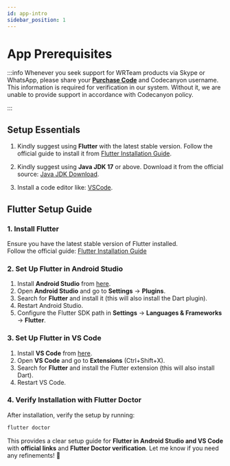 ```yaml
---
id: app-intro
sidebar_position: 1
---
```


# App Prerequisites

<!-- :::note

We recommend deploying the web application on the main domain and the admin panel on a subdomain. -->

<!-- For **With SEO Support**:
- **VPS Hosting**: A Virtual Private Server (VPS) is mandatory to ensure reliable performance and security. Shared hosting environments are not supported for this web application.
- **Node.js Support**: The server must support Node.js, as it is essential for running the application.
- **Memory Requirements**: The server should have at least 3-4 GB of free RAM to handle the application's processes effectively.
- **SSH Root Access**: The server must provide SSH root access to execute Node.js commands and manage the application. -->

<!-- ::: -->

<!-- :::caution

A VPS server is only required if you plan to use the web application with **SEO**. However, if you are only using the web application without SEO, the app, and the admin panel, you can opt for a shared hosting server as it is sufficient for these components.

::: -->

:::info
Whenever you seek support for WRTeam products via Skype or WhatsApp, please share your **[Purchase Code](https://help.market.envato.com/hc/en-us/articles/202822600-Where-Is-My-Purchase-Code)** and Codecanyon username. This information is required for verification in our system. Without it, we are unable to provide support in accordance with Codecanyon policy.

:::

## Setup Essentials

1. Kindly suggest using **Flutter** with the latest stable version. Follow the official guide to install it from [Flutter Installation Guide](https://docs.flutter.dev/get-started/install).

2. Kindly suggest using **Java JDK 17** or above. Download it from the official source: [Java JDK Download](https://www.oracle.com/java/technologies/javase-jdk17-downloads.html).


3. Install a code editor like: [VSCode](https://code.visualstudio.com/download).


## Flutter Setup Guide

### 1. Install Flutter
Ensure you have the latest stable version of Flutter installed.  
Follow the official guide: [Flutter Installation Guide](https://docs.flutter.dev/get-started/install)

### 2. Set Up Flutter in Android Studio
1. Install **Android Studio** from [here](https://developer.android.com/studio).
2. Open **Android Studio** and go to **Settings** → **Plugins**.
3. Search for **Flutter** and install it (this will also install the Dart plugin).
4. Restart Android Studio.
5. Configure the Flutter SDK path in **Settings** → **Languages & Frameworks** → **Flutter**.

### 3. Set Up Flutter in VS Code
1. Install **VS Code** from [here](https://code.visualstudio.com/).
2. Open **VS Code** and go to **Extensions** (Ctrl+Shift+X).
3. Search for **Flutter** and install the Flutter extension (this will also install Dart).
4. Restart VS Code.

### 4. Verify Installation with Flutter Doctor
After installation, verify the setup by running:

```sh
flutter doctor
```

This provides a clear setup guide for **Flutter in Android Studio and VS Code** with **official links** and **Flutter Doctor verification**. Let me know if you need any refinements! 🚀
